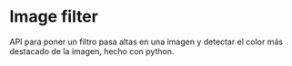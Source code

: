 
# Image filter

API para poner un filtro pasa altas en una imagen y detectar el color más destacado de la imagen, hecho con python.


